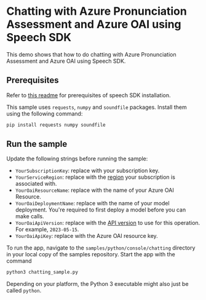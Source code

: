 # Chatting with Azure Pronunciation Assessment and Azure OAI using Speech SDK

This demo shows that how to do chatting with Azure Pronunciation Assessment and Azure OAI using Speech SDK.

## Prerequisites

Refer to [this readme](../README.md) for prerequisites of speech SDK installation.

This sample uses `requests`, `numpy` and `soundfile` packages. Install them using the following command:

```sh
pip install requests numpy soundfile
```

## Run the sample

Update the following strings before running the sample:

* `YourSubscriptionKey`: replace with your subscription key.
* `YourServiceRegion`: replace with the [region](https://aka.ms/csspeech/region) your subscription is associated with.
* `YourOaiResourceName`: replace with the name of your Azure OAI Resource.
* `YourOaiDeploymentName`: replace with the name of your model deployment. You're required to first deploy a model before you can make calls.
* `YourOaiApiVersion`: replace with the [API version](https://learn.microsoft.com/azure/ai-services/openai/reference#chat-completions) to use for this operation. For example, `2023-05-15`.
* `YourOaiApiKey`: replace with the Azure OAI resource key.

To run the app, navigate to the `samples/python/console/chatting` directory in your local copy of the samples repository.
Start the app with the command

```sh
python3 chatting_sample.py
```

Depending on your platform, the Python 3 executable might also just be called `python`.